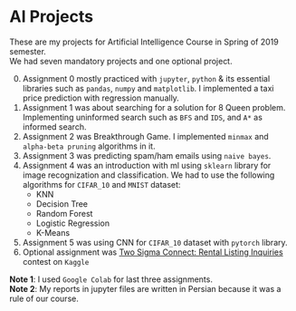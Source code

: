 # AI Projects
These are my projects for Artificial Intelligence Course in Spring of 2019 semester. <br/>
We had seven mandatory projects and one optional project. <br/>

0. Assignment 0 mostly practiced with ``jupyter``, ``python`` & its essential libraries such as ``pandas``, ``numpy`` and ``matplotlib``. I implemented a taxi price prediction with regression manually.
1. Assignment 1 was about searching for a solution for 8 Queen problem. Implementing uninformed search such as ``BFS`` and ``IDS``, and ``A*`` as informed search.
2. Assignment 2 was Breakthrough Game. I implemented ``minmax`` and ``alpha-beta pruning`` algorithms in it.
3. Assignment 3 was predicting spam/ham emails using ``naive bayes``.
4. Assignment 4 was an introduction with ml using ``sklearn`` library for image recognization and classification. We had to use the following algorithms for ``CIFAR_10`` and ``MNIST`` dataset: <br/>
	* KNN
	* Decision Tree
	* Random Forest
	* Logistic Regression
	* K-Means
5. Assignment 5 was using CNN for ``CIFAR_10`` dataset with ``pytorch`` library.
6. Optional assignment was [Two Sigma Connect: Rental Listing Inquiries](https://www.kaggle.com/c/two-sigma-connect-rental-listing-inquiries/) contest on ``Kaggle``

**Note 1**: I used ``Google Colab`` for last three assignments.<br/>
**Note 2**: My reports in jupyter files are written in Persian because it was a rule of our course.
